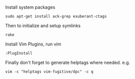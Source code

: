 Install system packages

`sudo apt-get install ack-grep exuberant-ctags`

Then to initialize and setup symlinks

`rake`

Install Vim Plugins, run vim

`:PlugInstall`

Finally don't forget to generate helptags where needed. e.g. 

`vim -c "helptags vim-fugitive/dpc" -c q` 
